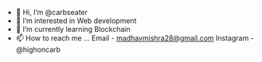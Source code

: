 - 👋 Hi, I’m @carbseater
- 👀 I’m interested in Web development
- 🌱 I’m currently learning Blockchain
- 📫 How to reach me ...
Email - madhavmishra28@gmail.com
Instagram - @highoncarb

<!---
carbseater/carbseater is a ✨ special ✨ repository because its `README.md` (this file) appears on your GitHub profile.
You can click the Preview link to take a look at your changes.
--->
